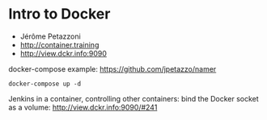 Intro to Docker
===============

* Jérôme Petazzoni
* http://container.training
* http://view.dckr.info:9090

docker-compose example: https://github.com/jpetazzo/namer

`docker-compose up -d`

Jenkins in a container, controlling other containers: bind the Docker socket as
a volume: http://view.dckr.info:9090/#241
